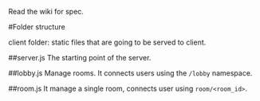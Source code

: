 Read the wiki for spec.

#Folder structure

client folder: static files that are going to be served to client.

##server.js
The starting point of the server.

##lobby.js
Manage rooms. It connects users using the `/lobby` namespace.

##room.js
It manage a single room, connects user using `room/<room_id>`.